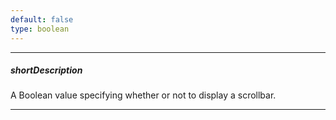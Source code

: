 ```yaml
---
default: false
type: boolean
---
```

---
##### shortDescription
A Boolean value specifying whether or not to display a scrollbar.

---
